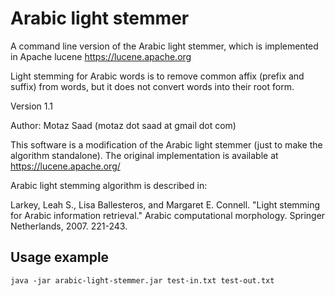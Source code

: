 # Arabic light stemmer

A command line version of the Arabic light stemmer, which is implemented in Apache lucene https://lucene.apache.org 

Light stemming for Arabic words is to remove common affix (prefix and suffix) from words, but it does not convert words into their root form.  

Version 1.1

Author: Motaz Saad (motaz dot saad at gmail dot com)

This software is a modification of the Arabic light stemmer (just to make the algorithm standalone). The original implementation is available at https://lucene.apache.org/


Arabic light stemming algorithm is described in: 

Larkey, Leah S., Lisa Ballesteros, and Margaret E. Connell. "Light stemming for Arabic information retrieval." Arabic computational morphology. Springer Netherlands, 2007. 221-243.‏



## Usage example
```
java -jar arabic-light-stemmer.jar test-in.txt test-out.txt
```

